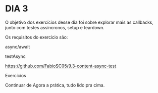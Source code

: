 # DIA 3

O objetivo dos exercícios desse dia foi sobre explorar mais as callbacks, junto com testes assíncronos, setup e teardown.

Os requisitos do exercício são:

async/await

testAsync

https://github.com/FabioSC05/9.3-content-async-test

Exercícios

Continuar de Agora a prática, tudo lido pra cima.
